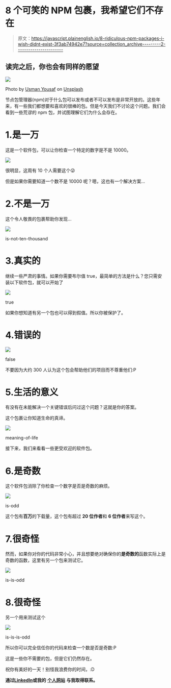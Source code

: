 # 8 个可笑的 NPM 包裹，我希望它们不存在

> 原文：<https://javascript.plainenglish.io/8-ridiculous-npm-packages-i-wish-didnt-exist-3f3ab74942e7?source=collection_archive---------2----------------------->

## 读完之后，你也会有同样的愿望

![](img/cd068d8c724b45410a5fcafb790326ef.png)

Photo by [Usman Yousaf](https://unsplash.com/@usmanyousaf?utm_source=unsplash&utm_medium=referral&utm_content=creditCopyText) on [Unsplash](https://unsplash.com/s/photos/angry?utm_source=unsplash&utm_medium=referral&utm_content=creditCopyText)

节点包管理器(npm)对于什么包可以发布或者不可以发布是非常开放的。这些年来，有一些我们都想要和喜欢的很棒的包。但是今天我们不讨论这个问题。我们会看到一些荒谬的 npm 包，并试图理解它们为什么会存在。

# 1.是一万

这是一个软件包，可以让你检查一个特定的数字是不是 10000。

![](img/95f206367f7038da308215309fa50ab1.png)

很明显，这周有 10 个人需要这个😜

但是如果你需要知道一个数不是 10000 呢？嗯，这也有一个解决方案…

# 2.不是一万

这个令人敬畏的包裹帮助你发现…

![](img/621f374024f16cf1467c0285297a246d.png)

is-not-ten-thousand

# 3.真实的

继续一些严肃的事情。如果你需要布尔值 true，最简单的方法是什么？您只需安装以下软件包，就可以开始了

![](img/14f4338f5f7aef1a7d777331f33279b3.png)

true

如果你想知道有另一个包也可以得到假值。所以你被保护了。

# 4.错误的

![](img/a531a1438c10cb46f8c1c70e25da4e86.png)

false

不要因为大约 300 人认为这个包会帮助他们的项目而不尊重他们:P

# 5.生活的意义

有没有在未能解决一个关键错误后问过这个问题？这就是你的答案。

这个包裹让你知道生命的真谛。

![](img/37be5e7ae0bec689845454471d3b3fbe.png)

meaning-of-life

接下来，我们来看看一些更受欢迎的软件包。

# 6.是奇数

这个软件包消除了你检查一个数字是否是奇数的麻烦。

![](img/7ec18a977e203a2383f833b2ee84e33e.png)

is-odd

这个包有**百万**的下载量，这个包有超过 **20 位作者**和 **6 位作者**来写这个。

# 7.很奇怪

然而，如果你对你的代码非常小心，并且想要绝对确保你的**是奇数的**函数实际上是奇数的函数，这里有另一个包来测试它。

![](img/6ae34404300c9d74394a778f30501eb9.png)

is-is-odd

# 8.很奇怪

另一个用来测试这个

![](img/dd08c496b3e2b10b3f82abb9b2bd8ba7.png)

is-is-is-odd

所以你可以完全信任你的代码来检查一个数是否是奇数:P

这是一些你不需要的包，但是它们仍然存在。

祝你有美好的一天！别怪我浪费你的时间，:D

**通过**[**LinkedIn**](https://www.linkedin.com/in/56faisal/)**或我的** [**个人网站**](https://www.mohammadfaisal.dev/) **与我取得联系。**